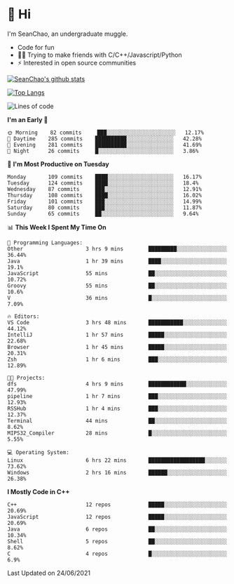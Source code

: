 # 👋 Hi
I'm SeanChao, an undergraduate muggle.

- Code for fun
- 👨‍💻 Trying to make friends with C/C++/Javascript/Python
- ⚡ Interested in open source communities

[![SeanChao's github stats](https://i-github-readme-stats.vercel.app/api?username=seanchao&show_icons=true)](https://github.com/anuraghazra/github-readme-stats)

[![Top Langs](https://i-github-readme-stats.vercel.app/api/top-langs/?username=seanchao&layout=compact)](https://github.com/anuraghazra/github-readme-stats)

<!--START_SECTION:waka-->
![Lines of code](https://img.shields.io/badge/From%20Hello%20World%20I%27ve%20Written-1.6%20million%20lines%20of%20code-blue)

**I'm an Early 🐤** 

```text
🌞 Morning    82 commits     ███░░░░░░░░░░░░░░░░░░░░░░   12.17% 
🌆 Daytime    285 commits    ██████████░░░░░░░░░░░░░░░   42.28% 
🌃 Evening    281 commits    ██████████░░░░░░░░░░░░░░░   41.69% 
🌙 Night      26 commits     █░░░░░░░░░░░░░░░░░░░░░░░░   3.86%

```
📅 **I'm Most Productive on Tuesday** 

```text
Monday       109 commits    ████░░░░░░░░░░░░░░░░░░░░░   16.17% 
Tuesday      124 commits    ████░░░░░░░░░░░░░░░░░░░░░   18.4% 
Wednesday    87 commits     ███░░░░░░░░░░░░░░░░░░░░░░   12.91% 
Thursday     108 commits    ████░░░░░░░░░░░░░░░░░░░░░   16.02% 
Friday       101 commits    ███░░░░░░░░░░░░░░░░░░░░░░   14.99% 
Saturday     80 commits     ███░░░░░░░░░░░░░░░░░░░░░░   11.87% 
Sunday       65 commits     ██░░░░░░░░░░░░░░░░░░░░░░░   9.64%

```


📊 **This Week I Spent My Time On** 

```text
💬 Programming Languages: 
Other                    3 hrs 9 mins        █████████░░░░░░░░░░░░░░░░   36.44% 
Java                     1 hr 39 mins        ████░░░░░░░░░░░░░░░░░░░░░   19.1% 
JavaScript               55 mins             ██░░░░░░░░░░░░░░░░░░░░░░░   10.72% 
Groovy                   55 mins             ██░░░░░░░░░░░░░░░░░░░░░░░   10.6% 
V                        36 mins             █░░░░░░░░░░░░░░░░░░░░░░░░   7.09%

🔥 Editors: 
VS Code                  3 hrs 48 mins       ███████████░░░░░░░░░░░░░░   44.12% 
IntelliJ                 1 hr 57 mins        █████░░░░░░░░░░░░░░░░░░░░   22.68% 
Browser                  1 hr 45 mins        █████░░░░░░░░░░░░░░░░░░░░   20.31% 
Zsh                      1 hr 6 mins         ███░░░░░░░░░░░░░░░░░░░░░░   12.89%

🐱‍💻 Projects: 
dfs                      4 hrs 9 mins        ████████████░░░░░░░░░░░░░   47.99% 
pipeline                 1 hr 7 mins         ███░░░░░░░░░░░░░░░░░░░░░░   12.93% 
RSSHub                   1 hr 4 mins         ███░░░░░░░░░░░░░░░░░░░░░░   12.37% 
Terminal                 44 mins             ██░░░░░░░░░░░░░░░░░░░░░░░   8.62% 
MIPS32_Compiler          28 mins             █░░░░░░░░░░░░░░░░░░░░░░░░   5.55%

💻 Operating System: 
Linux                    6 hrs 22 mins       ██████████████████░░░░░░░   73.62% 
Windows                  2 hrs 16 mins       ██████░░░░░░░░░░░░░░░░░░░   26.38%

```

**I Mostly Code in C++** 

```text
C++                      12 repos            █████░░░░░░░░░░░░░░░░░░░░   20.69% 
JavaScript               12 repos            █████░░░░░░░░░░░░░░░░░░░░   20.69% 
Java                     6 repos             ██░░░░░░░░░░░░░░░░░░░░░░░   10.34% 
Shell                    5 repos             ██░░░░░░░░░░░░░░░░░░░░░░░   8.62% 
C                        4 repos             █░░░░░░░░░░░░░░░░░░░░░░░░   6.9%

```



 Last Updated on 24/06/2021
<!--END_SECTION:waka-->
